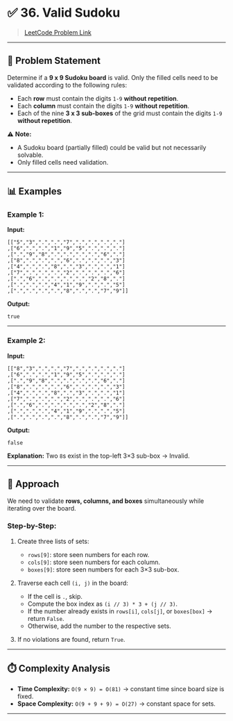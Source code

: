 # ✅ 36. Valid Sudoku  

> [LeetCode Problem Link](https://leetcode.com/problems/valid-sudoku/description/?envType=daily-question&envId=2025-08-30)  

---

## 📝 Problem Statement  

Determine if a **9 x 9 Sudoku board** is valid. Only the filled cells need to be validated according to the following rules:  

- Each **row** must contain the digits `1-9` **without repetition**.  
- Each **column** must contain the digits `1-9` **without repetition**.  
- Each of the nine **3 x 3 sub-boxes** of the grid must contain the digits `1-9` **without repetition**.  

⚠️ **Note:**  
- A Sudoku board (partially filled) could be valid but not necessarily solvable.  
- Only filled cells need validation.  

---

## 📊 Examples  

### Example 1:  

**Input:**  
```
[["5","3",".",".","7",".",".",".","."]
,["6",".",".","1","9","5",".",".","."]
,[".","9","8",".",".",".",".","6","."]
,["8",".",".",".","6",".",".",".","3"]
,["4",".",".","8",".","3",".",".","1"]
,["7",".",".",".","2",".",".",".","6"]
,[".","6",".",".",".",".","2","8","."]
,[".",".",".","4","1","9",".",".","5"]
,[".",".",".",".","8",".",".","7","9"]]
```

**Output:**  
```
true
```

---

### Example 2:  

**Input:**  
```
[["8","3",".",".","7",".",".",".","."]
,["6",".",".","1","9","5",".",".","."]
,[".","9","8",".",".",".",".","6","."]
,["8",".",".",".","6",".",".",".","3"]
,["4",".",".","8",".","3",".",".","1"]
,["7",".",".",".","2",".",".",".","6"]
,[".","6",".",".",".",".","2","8","."]
,[".",".",".","4","1","9",".",".","5"]
,[".",".",".",".","8",".",".","7","9"]]
```

**Output:**  
```
false
```

**Explanation:** Two `8`s exist in the top-left 3×3 sub-box → Invalid.  

---

## 🚀 Approach  

We need to validate **rows, columns, and boxes** simultaneously while iterating over the board.  

### Step-by-Step:  
1. Create three lists of sets:  
   - `rows[9]`: store seen numbers for each row.  
   - `cols[9]`: store seen numbers for each column.  
   - `boxes[9]`: store seen numbers for each 3×3 sub-box.  

2. Traverse each cell `(i, j)` in the board:  
   - If the cell is `.`, skip.  
   - Compute the box index as `(i // 3) * 3 + (j // 3)`.  
   - If the number already exists in `rows[i]`, `cols[j]`, or `boxes[box]` → return `False`.  
   - Otherwise, add the number to the respective sets.  

3. If no violations are found, return `True`.  

---

## ⏱️ Complexity Analysis  

- **Time Complexity:** `O(9 × 9) = O(81)` → constant time since board size is fixed.  
- **Space Complexity:** `O(9 + 9 + 9) = O(27)` → constant space for sets.  

---
